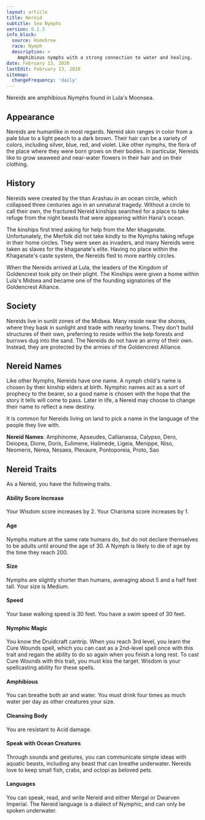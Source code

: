 ```yaml
---
layout: article
title: Nereid
subtitle: Sea Nymphs
version: 0.1.3
info_block:
  source: Homebrew
  race: Nymph
  description: >
    Amphibious nymphs with a strong connection to water and healing.
date: February 13, 2020
lastEdit: February 13, 2020
sitemap:
  changeFrequency: 'daily'
---
```


Nereids are amphibious Nymphs found in Lula's Moonsea.

## Appearance
Nereids are humanlike in most regards. Nereid skin ranges in color from a pale
blue to a light peach to a dark brown. Their hair can be a variety of colors,
including silver, blue, red, and violet. Like other nymphs, the flora of the
place where they were born grows on their bodies. In particular, Nereids like
to grow seaweed and near-water flowers in their hair and on their clothing.


## History
Nereids were created by the titan Arashau in an ocean circle, which collapsed
three centuries ago in an unnatural tragedy. Without a circle to call their
own, the fractured Nereid kinships searched for a place to take refuge from the
night beasts that were appearing within Hana's ocean.

The kinships first tried asking for help from the Mer khaganate. Unfortunately,
the Merfolk did not take kindly to the Nymphs taking refuge in their home
circles. They were seen as invaders, and many Nereids were taken as slaves for
the khaganate's elite. Having no place within the Khaganate's caste system,
the Nereids fled to more earthly circles.

When the Nereids arrived at Lula, the leaders of the Kingdom of Goldencrest
took pity on their plight. The Kinships were given a home within Lula's
Midsea and became one of the founding signatories of the Goldencrest Alliance.


## Society
Nereids live in sunlit zones of the Midsea. Many reside near the shores,
where they bask in sunlight and trade with nearby towns. They don't build
structures of their own, preferring to reside within the kelp forests and
burrows dug into the sand. The Nereids do not have an army of their own.
Instead, they are protected by the armies of the Goldencrest Alliance.


## Nereid Names
Like other Nymphs, Nereids have one name. A nymph child's name is chosen by
their kinship elders at birth. Nymphic names act as a sort of prophecy to the
bearer, so a good name is chosen with the hope that the story it tells will
come to pass. Later in life, a Nereid may choose to change their name to
reflect a new destiny.

It is common for Nereids living on land to pick a name in the language of the
people they live with.

**Nereid Names**: Amphinome, Apseudes, Callianassa, Calypso, Dero, Deiopea,
Dione, Doris, Eulimene, Halimede, Ligeia, Menippe, Niso, Neomeris, Nerea,
Nesaea, Plexaure, Pontoporeia, Proto, Sao

## Nereid Traits
As a Nereid, you have the following traits.

#### Ability Score Increase
Your Wisdom score increases by 2. Your Charisma score increases by 1.

#### Age
Nymphs mature at the same rate humans do, but do not declare themselves to be
adults until around the age of 30. A Nymph is likely to die of age by the time
they reach 200.

#### Size
Nymphs are slightly shorter than humans, averaging about 5 and a half feet
tall. Your size is Medium.

#### Speed
Your base walking speed is 30 feet. You have a swim speed of 30 feet.

#### Nymphic Magic
You know the Druidcraft cantrip. When you reach 3rd level, you learn the Cure
Wounds spell, which you can cast as a 2nd-level spell once with this trait
and regain the ability to do so again when you finish a long rest. To cast
Cure Wounds with this trait, you must kiss the target. Wisdom is your
spellcasting ability for these spells.

#### Amphibious
You can breathe both air and water. You must drink four times as much water per
day as other creatures your size.

#### Cleansing Body
You are resistant to Acid damage.

#### Speak with Ocean Creatures
Through sounds and gestures, you can communicate simple ideas with aquatic
beasts, including any beast that can breathe underwater. Nereids love to keep
small fish, crabs, and octopi as beloved pets.

#### Languages
You can speak, read, and write Nereid and either Mergal or Dwarven Imperial.
The Nereid language is a dialect of Nymphic, and can only be spoken underwater.
